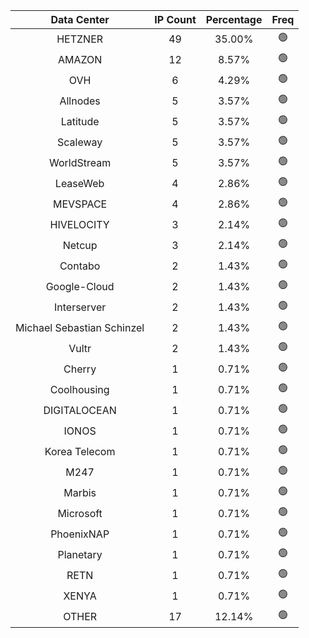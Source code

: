 | Data Center | IP Count | Percentage | Freq |
|:------------:|:--------:|:-----------:|:-----:|
| HETZNER | 49 | 35.00% | 🟢 |
| AMAZON | 12 | 8.57% | 🟢 |
| OVH | 6 | 4.29% | 🟢 |
| Allnodes | 5 | 3.57% | 🟢 |
| Latitude | 5 | 3.57% | 🟢 |
| Scaleway | 5 | 3.57% | 🟢 |
| WorldStream | 5 | 3.57% | 🟢 |
| LeaseWeb | 4 | 2.86% | 🟢 |
| MEVSPACE | 4 | 2.86% | 🟢 |
| HIVELOCITY | 3 | 2.14% | 🟢 |
| Netcup | 3 | 2.14% | 🟢 |
| Contabo | 2 | 1.43% | 🟢 |
| Google-Cloud | 2 | 1.43% | 🟢 |
| Interserver | 2 | 1.43% | 🟢 |
| Michael Sebastian Schinzel | 2 | 1.43% | 🟢 |
| Vultr | 2 | 1.43% | 🟢 |
| Cherry | 1 | 0.71% | 🟢 |
| Coolhousing | 1 | 0.71% | 🟢 |
| DIGITALOCEAN | 1 | 0.71% | 🟢 |
| IONOS | 1 | 0.71% | 🟢 |
| Korea Telecom | 1 | 0.71% | 🟢 |
| M247 | 1 | 0.71% | 🟢 |
| Marbis | 1 | 0.71% | 🟢 |
| Microsoft | 1 | 0.71% | 🟢 |
| PhoenixNAP | 1 | 0.71% | 🟢 |
| Planetary | 1 | 0.71% | 🟢 |
| RETN | 1 | 0.71% | 🟢 |
| XENYA | 1 | 0.71% | 🟢 |
| OTHER | 17 | 12.14% | 🟢 |